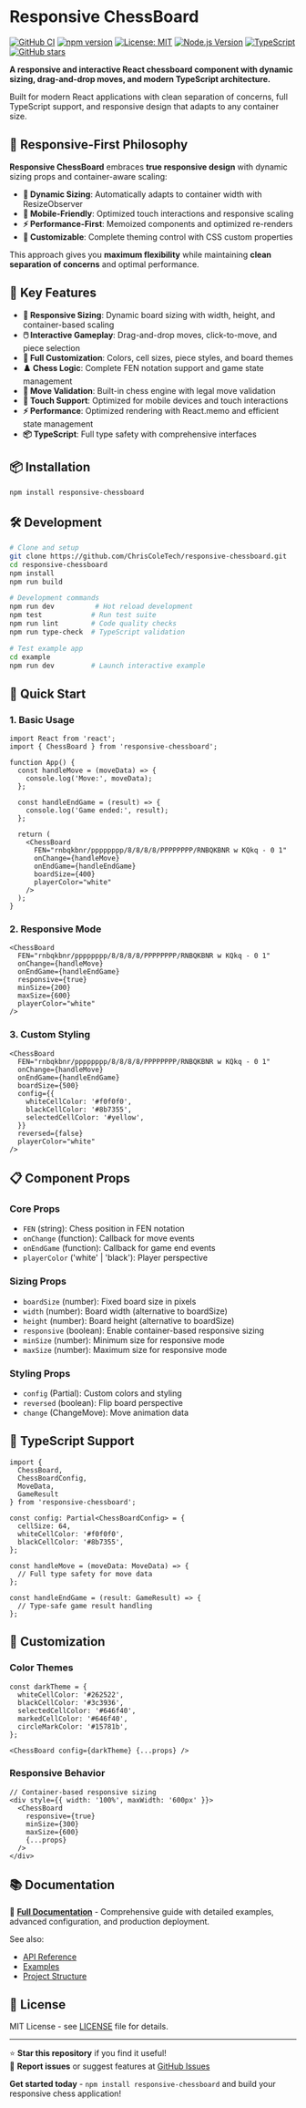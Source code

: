 # Responsive ChessBoard

[![GitHub CI](https://github.com/ChrisColeTech/responsive-chessboard/workflows/CI/badge.svg)](https://github.com/ChrisColeTech/responsive-chessboard/actions)
[![npm version](https://badge.fury.io/js/responsive-chessboard.svg)](https://badge.fury.io/js/responsive-chessboard)
[![License: MIT](https://img.shields.io/badge/License-MIT-yellow.svg)](https://opensource.org/licenses/MIT)
[![Node.js Version](https://img.shields.io/node/v/responsive-chessboard.svg)](https://nodejs.org/en/download/)
[![TypeScript](https://img.shields.io/badge/TypeScript-5.0+-blue.svg)](https://www.typescriptlang.org/)
[![GitHub stars](https://img.shields.io/github/stars/ChrisColeTech/responsive-chessboard?style=social)](https://github.com/ChrisColeTech/responsive-chessboard/stargazers)

**A responsive and interactive React chessboard component with dynamic sizing, drag-and-drop moves, and modern TypeScript architecture.**

Built for modern React applications with clean separation of concerns, full TypeScript support, and responsive design that adapts to any container size.

## 🎯 Responsive-First Philosophy

**Responsive ChessBoard** embraces **true responsive design** with dynamic sizing props and container-aware scaling:

- **🔄 Dynamic Sizing**: Automatically adapts to container width with ResizeObserver
- **📱 Mobile-Friendly**: Optimized touch interactions and responsive scaling
- **⚡ Performance-First**: Memoized components and optimized re-renders
- **🎨 Customizable**: Complete theming control with CSS custom properties

This approach gives you **maximum flexibility** while maintaining **clean separation of concerns** and optimal performance.

## 🚀 Key Features

- **📏 Responsive Sizing**: Dynamic board sizing with width, height, and container-based scaling
- **🖱️ Interactive Gameplay**: Drag-and-drop moves, click-to-move, and piece selection
- **🎨 Full Customization**: Colors, cell sizes, piece styles, and board themes
- **♟️ Chess Logic**: Complete FEN notation support and game state management
- **🔄 Move Validation**: Built-in chess engine with legal move validation
- **📱 Touch Support**: Optimized for mobile devices and touch interactions
- **⚡ Performance**: Optimized rendering with React.memo and efficient state management
- **📦 TypeScript**: Full type safety with comprehensive interfaces

## 📦 Installation

```bash
npm install responsive-chessboard
```

## 🛠️ Development

```bash
# Clone and setup
git clone https://github.com/ChrisColeTech/responsive-chessboard.git
cd responsive-chessboard
npm install
npm run build

# Development commands
npm run dev          # Hot reload development
npm test            # Run test suite  
npm run lint        # Code quality checks
npm run type-check  # TypeScript validation

# Test example app
cd example
npm run dev         # Launch interactive example
```

## 🚀 Quick Start

### 1. Basic Usage

```tsx
import React from 'react';
import { ChessBoard } from 'responsive-chessboard';

function App() {
  const handleMove = (moveData) => {
    console.log('Move:', moveData);
  };

  const handleEndGame = (result) => {
    console.log('Game ended:', result);
  };

  return (
    <ChessBoard
      FEN="rnbqkbnr/pppppppp/8/8/8/8/PPPPPPPP/RNBQKBNR w KQkq - 0 1"
      onChange={handleMove}
      onEndGame={handleEndGame}
      boardSize={400}
      playerColor="white"
    />
  );
}
```

### 2. Responsive Mode

```tsx
<ChessBoard
  FEN="rnbqkbnr/pppppppp/8/8/8/8/PPPPPPPP/RNBQKBNR w KQkq - 0 1"
  onChange={handleMove}
  onEndGame={handleEndGame}
  responsive={true}
  minSize={200}
  maxSize={600}
  playerColor="white"
/>
```

### 3. Custom Styling

```tsx
<ChessBoard
  FEN="rnbqkbnr/pppppppp/8/8/8/8/PPPPPPPP/RNBQKBNR w KQkq - 0 1"
  onChange={handleMove}
  onEndGame={handleEndGame}
  boardSize={500}
  config={{
    whiteCellColor: '#f0f0f0',
    blackCellColor: '#8b7355',
    selectedCellColor: '#yellow',
  }}
  reversed={false}
  playerColor="white"
/>
```

## 📋 Component Props

### Core Props
- `FEN` (string): Chess position in FEN notation
- `onChange` (function): Callback for move events
- `onEndGame` (function): Callback for game end events
- `playerColor` ('white' | 'black'): Player perspective

### Sizing Props
- `boardSize` (number): Fixed board size in pixels
- `width` (number): Board width (alternative to boardSize)
- `height` (number): Board height (alternative to boardSize)
- `responsive` (boolean): Enable container-based responsive sizing
- `minSize` (number): Minimum size for responsive mode
- `maxSize` (number): Maximum size for responsive mode

### Styling Props
- `config` (Partial<ChessBoardConfig>): Custom colors and styling
- `reversed` (boolean): Flip board perspective
- `change` (ChangeMove): Move animation data

## 🎨 TypeScript Support

```tsx
import { 
  ChessBoard, 
  ChessBoardConfig, 
  MoveData, 
  GameResult 
} from 'responsive-chessboard';

const config: Partial<ChessBoardConfig> = {
  cellSize: 64,
  whiteCellColor: '#f0f0f0',
  blackCellColor: '#8b7355',
};

const handleMove = (moveData: MoveData) => {
  // Full type safety for move data
};

const handleEndGame = (result: GameResult) => {
  // Type-safe game result handling
};
```

## 🔧 Customization

### Color Themes
```tsx
const darkTheme = {
  whiteCellColor: '#262522',
  blackCellColor: '#3c3936', 
  selectedCellColor: '#646f40',
  markedCellColor: '#646f40',
  circleMarkColor: '#15781b',
};

<ChessBoard config={darkTheme} {...props} />
```

### Responsive Behavior
```tsx
// Container-based responsive sizing
<div style={{ width: '100%', maxWidth: '600px' }}>
  <ChessBoard
    responsive={true}
    minSize={300}
    maxSize={600}
    {...props}
  />
</div>
```

## 📚 Documentation

📖 **[Full Documentation](docs/README.md)** - Comprehensive guide with detailed examples, advanced configuration, and production deployment.

See also:
- [API Reference](docs/API_REFERENCE.md)
- [Examples](example/src/App.tsx)
- [Project Structure](docs/PROJECT_STRUCTURE.md)

## 📄 License

MIT License - see [LICENSE](LICENSE) file for details.

---

⭐ **Star this repository** if you find it useful!  
🐛 **Report issues** or suggest features at [GitHub Issues](https://github.com/ChrisColeTech/responsive-chessboard/issues)

**Get started today** - `npm install responsive-chessboard` and build your responsive chess application!